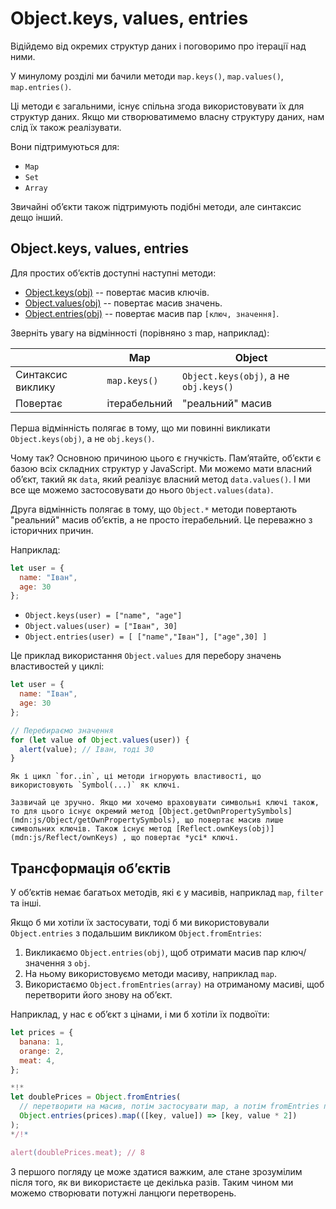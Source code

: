 
# Object.keys, values, entries

Відійдемо від окремих структур даних і поговоримо про ітерації над ними.

У минулому розділі ми бачили методи `map.keys()`, `map.values()`, `map.entries()`.

Ці методи є загальними, існує спільна згода використовувати їх для структур даних. Якщо ми створюватимемо власну структуру даних, нам слід їх також реалізувати.

Вони підтримуються для:

- `Map`
- `Set`
- `Array`

Звичайні об’єкти також підтримують подібні методи, але синтаксис дещо інший.

## Object.keys, values, entries

Для простих об’єктів доступні наступні методи:

- [Object.keys(obj)](mdn:js/Object/keys) -- повертає масив ключів.
- [Object.values(obj)](mdn:js/Object/values) -- повертає масив значень.
- [Object.entries(obj)](mdn:js/Object/entries) -- повертає масив пар `[ключ, значення]`.

Зверніть увагу на відмінності (порівняно з map, наприклад):

|             | Map              | Object       |
|-------------|------------------|--------------|
| Синтаксис виклику | `map.keys()`  | `Object.keys(obj)`, а не `obj.keys()` |
| Повертає     | ітерабельний    | "реальний" масив                     |

Перша відмінність полягає в тому, що ми повинні викликати `Object.keys(obj)`, а не `obj.keys()`.

Чому так? Основною причиною цього є гнучкість. Пам’ятайте, об’єкти є базою всіх складних структур у JavaScript. Ми можемо мати власний об’єкт, такий як `data`, який реалізує власний метод `data.values()`. І ми все ще можемо застосовувати до нього `Object.values(data)`.

Друга відмінність полягає в тому, що `Object.*` методи повертають "реальний" масив об’єктів, а не просто ітерабельний. Це переважно з історичних причин.

Наприклад:

```js
let user = {
  name: "Іван",
  age: 30
};
```

- `Object.keys(user) = ["name", "age"]`
- `Object.values(user) = ["Іван", 30]`
- `Object.entries(user) = [ ["name","Іван"], ["age",30] ]`

Це приклад використання `Object.values` для перебору значень властивостей у циклі:

```js run
let user = {
  name: "Іван",
  age: 30
};

// Перебираємо значення
for (let value of Object.values(user)) {
  alert(value); // Іван, тоді 30
}
```

```warn header="Object.keys/values/entries ігнорують символьні властивості"
Як і цикл `for..in`, ці методи ігнорують властивості, що використовують `Symbol(...)` як ключі.

Зазвичай це зручно. Якщо ми хочемо враховувати символьні ключі також, то для цього існує окремий метод [Object.getOwnPropertySymbols](mdn:js/Object/getOwnPropertySymbols), що повертає масив лише символьних ключів. Також існує метод [Reflect.ownKeys(obj)](mdn:js/Reflect/ownKeys) , що повертає *усі* ключі.
```


## Трансформація об’єктів

У об’єктів немає багатьох методів, які є у масивів, наприклад `map`, `filter` та інші.

Якщо б ми хотіли їх застосувати, тоді б ми використовували `Object.entries` з подальшим викликом `Object.fromEntries`:

1. Викликаємо `Object.entries(obj)`, щоб отримати масив пар ключ/значення з `obj`.
2. На ньому використовуємо методи масиву, наприклад `map`.
3. Використаємо `Object.fromEntries(array)` на отриманому масиві, щоб перетворити його знову на об’єкт.

Наприклад, у нас є об’єкт з цінами, і ми б хотіли їх подвоїти:

```js run
let prices = {
  banana: 1,
  orange: 2,
  meat: 4,
};

*!*
let doublePrices = Object.fromEntries(
  // перетворити на масив, потім застосувати map, а потім fromEntries повертає об’єкт
  Object.entries(prices).map(([key, value]) => [key, value * 2])
);
*/!*

alert(doublePrices.meat); // 8
```   

З першого погляду це може здатися важким, але стане зрозумілим після того, як ви використаєте це декілька разів. Таким чином ми можемо створювати потужні ланцюги перетворень.
